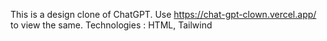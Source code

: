 This is a design clone of ChatGPT. Use https://chat-gpt-clown.vercel.app/ to view the same.
Technologies : HTML, Tailwind
